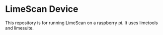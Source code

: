 # LimeScan Device
This repository is for running LimeScan on a raspberry pi. It uses limetools and limesuite.